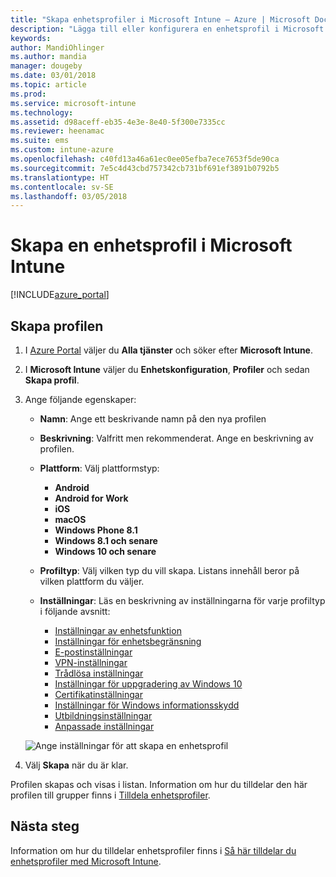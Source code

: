 ```yaml
---
title: "Skapa enhetsprofiler i Microsoft Intune – Azure | Microsoft Docs"
description: "Lägga till eller konfigurera en enhetsprofil i Microsoft Intune, till exempel välja plattformstyp och konfigurera inställningar i Azure Portal"
keywords: 
author: MandiOhlinger
ms.author: mandia
manager: dougeby
ms.date: 03/01/2018
ms.topic: article
ms.prod: 
ms.service: microsoft-intune
ms.technology: 
ms.assetid: d98aceff-eb35-4e3e-8e40-5f300e7335cc
ms.reviewer: heenamac
ms.suite: ems
ms.custom: intune-azure
ms.openlocfilehash: c40fd13a46a61ec0ee05efba7ece7653f5de90ca
ms.sourcegitcommit: 7e5c4d43cbd757342cb731bf691ef3891b0792b5
ms.translationtype: HT
ms.contentlocale: sv-SE
ms.lasthandoff: 03/05/2018
---
```

# <a name="create-a-device-profile-in-microsoft-intune"></a>Skapa en enhetsprofil i Microsoft Intune

[!INCLUDE[azure_portal](./includes/azure_portal.md)]

## <a name="create-the-profile"></a>Skapa profilen
1. I [Azure Portal](https://portal.azure.com) väljer du **Alla tjänster** och söker efter **Microsoft Intune**.

2. I **Microsoft Intune** väljer du **Enhetskonfiguration**, **Profiler** och sedan **Skapa profil**.

3. Ange följande egenskaper: 

    - **Namn**: Ange ett beskrivande namn på den nya profilen
    - **Beskrivning**: Valfritt men rekommenderat. Ange en beskrivning av profilen.
    - **Plattform**: Välj plattformstyp:  

        - **Android**
        - **Android for Work**
        - **iOS**
        - **macOS**
        - **Windows Phone 8.1**
        - **Windows 8.1 och senare**
        - **Windows 10 och senare**

    - **Profiltyp**: Välj vilken typ du vill skapa. Listans innehåll beror på vilken plattform du väljer.
    - **Inställningar**: Läs en beskrivning av inställningarna för varje profiltyp i följande avsnitt:

        -  [Inställningar av enhetsfunktion](device-features-configure.md)
        -  [Inställningar för enhetsbegränsning](device-restrictions-configure.md)
        -  [E-postinställningar](email-settings-configure.md)
        -  [VPN-inställningar](vpn-settings-configure.md)
        -  [Trådlösa inställningar](wi-fi-settings-configure.md)
        -  [Inställningar för uppgradering av Windows 10](edition-upgrade-configure-windows-10.md)
        -  [Certifikatinställningar](certificates-configure.md)
        -  [Inställningar för Windows informationsskydd](windows-information-protection-configure.md)
        -  [Utbildningsinställningar](education-settings-configure.md)
        -  [Anpassade inställningar](custom-settings-configure.md)

    ![Ange inställningar för att skapa en enhetsprofil](./media/create-device-profile.png)

4. Välj **Skapa** när du är klar. 

Profilen skapas och visas i listan. Information om hur du tilldelar den här profilen till grupper finns i [Tilldela enhetsprofiler](device-profile-assign.md).


## <a name="next-steps"></a>Nästa steg
Information om hur du tilldelar enhetsprofiler finns i [Så här tilldelar du enhetsprofiler med Microsoft Intune](device-profile-assign.md).
